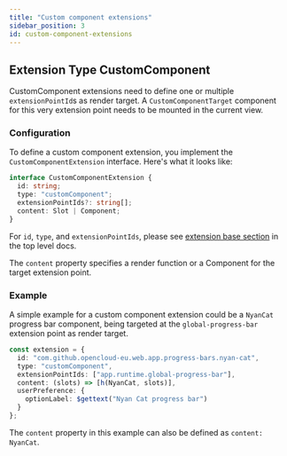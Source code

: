 ```yaml
---
title: "Custom component extensions"
sidebar_position: 3
id: custom-component-extensions
---
```


## Extension Type CustomComponent

CustomComponent extensions need to define one or multiple `extensionPointId`s as render target. A `CustomComponentTarget` component for this very
extension point needs to be mounted in the current view.

### Configuration

To define a custom component extension, you implement the `CustomComponentExtension` interface.
Here's what it looks like:

```typescript
interface CustomComponentExtension {
  id: string;
  type: "customComponent";
  extensionPointIds?: string[];
  content: Slot | Component;
}
```

For `id`, `type`, and `extensionPointIds`, please see [extension base section](./../#extension-base-configuration) in the top level docs.

The `content` property specifies a render function or a Component for the target extension point.

### Example

A simple example for a custom component extension could be a `NyanCat` progress bar component, being
targeted at the `global-progress-bar` extension point as render target.

```typescript
const extension = {
  id: "com.github.opencloud-eu.web.app.progress-bars.nyan-cat",
  type: "customComponent",
  extensionPointIds: ["app.runtime.global-progress-bar"],
  content: (slots) => [h(NyanCat, slots)],
  userPreference: {
    optionLabel: $gettext("Nyan Cat progress bar")
  }
};
```

The `content` property in this example can also be defined as `content: NyanCat`.

